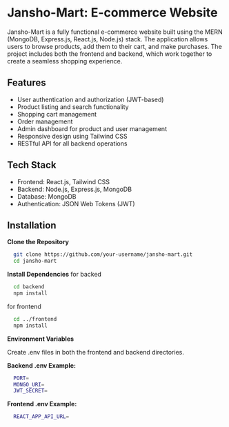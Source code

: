 
# Jansho-Mart: E-commerce Website

Jansho-Mart is a fully functional e-commerce website built using the MERN (MongoDB, Express.js, React.js, Node.js) stack. The application allows users to browse products, add them to their cart, and make purchases. The project includes both the frontend and backend, which work together to create a seamless shopping experience.




## Features

- User authentication and authorization (JWT-based)
- Product listing and search functionality
- Shopping cart management
- Order management
- Admin dashboard for product and user management
- Responsive design using Tailwind CSS
- RESTful API for all backend operations



## Tech Stack

- Frontend: React.js, Tailwind CSS
- Backend: Node.js, Express.js, MongoDB
- Database: MongoDB
- Authentication: JSON Web Tokens (JWT)



## Installation

**Clone the Repository**


```bash
  git clone https://github.com/your-username/jansho-mart.git
  cd jansho-mart

```

**Install Dependencies**
for backed
```bash
  cd backend
  npm install

```

for frontend
```bash
  cd ../frontend
  npm install

```

**Environment Variables**


Create .env files in both the frontend and backend directories.

**Backend .env Example:**
```bash
  PORT=
  MONGO_URI=
  JWT_SECRET=

```

**Frontend .env Example:**
```bash
  REACT_APP_API_URL=


```






